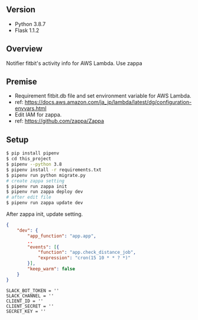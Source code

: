 ## Version
- Python 3.8.7
- Flask 1.1.2

## Overview
Notifier fitbit's activity info for AWS Lambda. Use zappa

## Premise
- Requirement fitbit.db file and set environment variable for AWS Lambda.
- ref: https://docs.aws.amazon.com/ja_jp/lambda/latest/dg/configuration-envvars.html
- Edit IAM for zappa.
- ref: https://github.com/zappa/Zappa

## Setup
```bash
$ pip install pipenv
$ cd this_project
$ pipenv --python 3.8
$ pipenv install -r requirements.txt
$ pipenv run python migrate.py
# create zappa setting
$ pipenv run zappa init
$ pipenv run zappa deploy dev
# after edit file
$ pipenv run zappa update dev
```

After zappa init, update setting.

```zappa.settings.json
{
    "dev": {
        "app_function": "app.app",
        ..
        "events": [{
            "function": "app.check_distance_job",
            "expression": "cron(15 10 * * ? *)"
        }],
        "keep_warm": false
    }
}
```

```.env
SLACK_BOT_TOKEN = ''
SLACK_CHANNEL = ''
CLIENT_ID = ''
CLIENT_SECRET = ''
SECRET_KEY = ''
```
